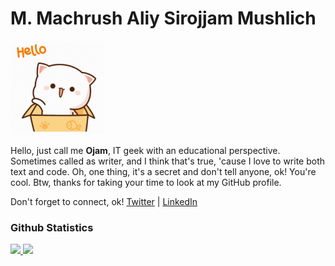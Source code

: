 # M. Machrush Aliy Sirojjam Mushlich
<img src="https://raw.githubusercontent.com/jampirojam/PortfolioBlogger/master/assets/images/4b74bbf5197ab483c311f6cb078c3ddb.gif" width="150">
 
Hello, just call me <b>Ojam</b>, IT geek with an educational perspective. Sometimes called as writer, and I think that's true, 'cause I love to write both text and code. Oh, one thing, it's a secret and don't tell anyone, ok! You're cool. Btw, thanks for taking your time to look at my GitHub profile.

Don't forget to connect, ok!
[Twitter](https://twitter.com/jampirojam) | [LinkedIn](https://www.linkedin.com/in/jampirojam/)

### Github Statistics
<p align="left">
<a href="https://github.com/jampirojam">
  <img height="180em" src="https://github-readme-stats-eight-theta.vercel.app/api?username=jampirojam&show_icons=true&theme=algolia&include_all_commits=true&count_private=true"/>
  <img height="180em" src="https://github-readme-stats-eight-theta.vercel.app/api/top-langs/?username=jampirojam&layout=compact&langs_count=8&theme=algolia"/>
</a>
</p>
